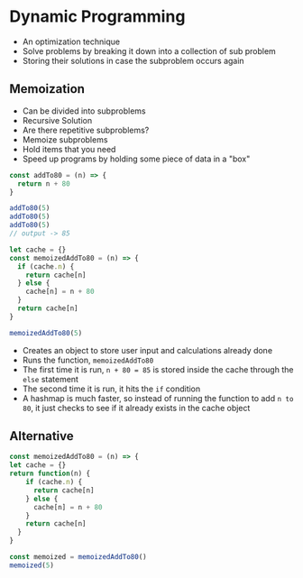 # Dynamic Programming
- An optimization technique
- Solve problems by breaking it down into a collection of sub problem
- Storing their solutions in case the subproblem occurs again

## Memoization
- Can be divided into subproblems
- Recursive Solution
- Are there repetitive subproblems?
- Memoize subproblems
- Hold items that you need
- Speed up programs by holding some piece of data in a "box"

```js
const addTo80 = (n) => {
  return n + 80
}

addTo80(5)
addTo80(5)
addTo80(5)
// output -> 85
```

```js
let cache = {}
const memoizedAddTo80 = (n) => {
  if (cache.n) {
    return cache[n]
  } else {
    cache[n] = n + 80
  }
  return cache[n]
}

memoizedAddTo80(5)
```
- Creates an object to store user input and calculations already done
- Runs the function, `memoizedAddTo80`
- The first time it is run, `n + 80 = 85` is stored inside the cache through the `else` statement
- The second time it is run, it hits the `if` condition
- A hashmap is much faster, so instead of running the function to add `n to 80`, it just checks to see if it already exists in the cache object

## Alternative
```js
const memoizedAddTo80 = (n) => {
let cache = {}
return function(n) {
    if (cache.n) {
      return cache[n]
    } else {
      cache[n] = n + 80
    }
    return cache[n]
  }
}

const memoized = memoizedAddTo80()
memoized(5)
```